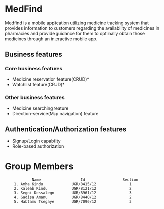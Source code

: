 # MedFind
Medfind is a mobile application utilizing medicine tracking system that provides information to customers regarding the availability of medicines in pharmacies and provide guidance for them to optimally obtain those medicines through an interactive mobile app. 

## Business features
### Core business features
- Medicine reservation feature(CRUD)*
- Watchlist feature(CRUD)*

### Other business features
- Medicine searching feature
- Direction-service(Map navigation) feature

## Authentication/Authorization features
- Signup/Login capability
- Role-based authorization

# Group Members
                Name                  Id                 Section 
        1. Amha Kindu             UGR/8415/12               1
        2. Kaleab Kindu           UGR/8121/12               2
        3. Segni Dessalegn        UGR/8961/12               3
        4. Gadisa Amanu           UGR/8440/12               2
        5. Habtamu Tsegaye        UGR/7096/12               3
